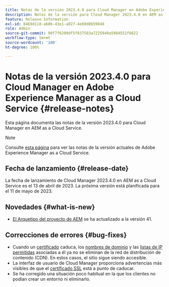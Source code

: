 ```yaml
---
title: Notas de la versión 2023.4.0 para Cloud Manager en Adobe Experience Manager as a Cloud Service
description: Notas de la versión para Cloud Manager 2023.4.0 en AEM as a Cloud Service
feature: Release Information
exl-id: 8469d118-ab8b-43e1-a027-4e69d8659048
role: Admin
source-git-commit: 90f7f6209df5f837583a7225940a5984551f6622
workflow-type: tm+mt
source-wordcount: '180'
ht-degree: 100%

---
```


# Notas de la versión 2023.4.0 para Cloud Manager en Adobe Experience Manager as a Cloud Service {#release-notes}

Esta página documenta las notas de la versión 2023.4.0 para Cloud Manager en AEM as a Cloud Service.

>[!NOTE]
>
>Consulte [esta página](/help/release-notes/release-notes-cloud/release-notes-current.md) para ver las notas de la versión actuales de Adobe Experience Manager as a Cloud Service.

## Fecha de lanzamiento {#release-date}

La fecha de lanzamiento de Cloud Manager 2023.4.0 en AEM as a Cloud Service es el 13 de abril de 2023. La próxima versión está planificada para el 11 de mayo de 2023.

## Novedades {#what-is-new}

* [El Arquetipo del proyecto de AEM](https://experienceleague.adobe.com/docs/experience-manager-core-components/using/developing/archetype/overview.html?lang=es) se ha actualizado a la versión 41.

## Correcciones de errores {#bug-fixes}

* Cuando un [certificado](/help/implementing/cloud-manager/managing-ssl-certifications/introduction.md) caduca, los [nombres de dominio](/help/implementing/cloud-manager/custom-domain-names/introduction.md) y las [listas de IP permitidas](/help/implementing/cloud-manager/ip-allow-lists/introduction.md) asociadas a él ya no se eliminan de la red de distribución de contenido (CDN). En estos casos, el sitio sigue siendo accesible.
* La interfaz de usuario de Cloud Manager proporciona advertencias más visibles de que el [certificado SSL](/help/implementing/cloud-manager/managing-ssl-certifications/introduction.md) está a punto de caducar.
* Se ha corregido una situación poco habitual en la que los clientes no podían crear un entorno ni eliminarlo.

